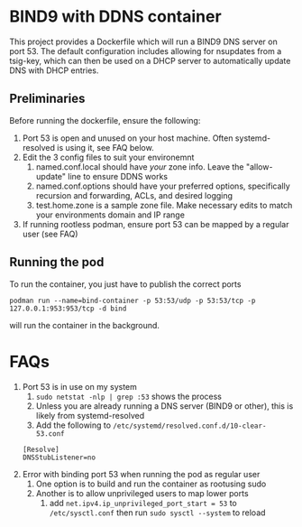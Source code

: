 # BIND9 with DDNS container
This project provides a Dockerfile which will run a BIND9 DNS server on port 53. The default configuration includes allowing for nsupdates from a tsig-key, which can then be used on a DHCP server to automatically update DNS with DHCP entries.

## Preliminaries 
Before running the dockerfile, ensure the following:
1. Port 53 is open and unused on your host machine. Often systemd-resolved is using it, see FAQ below.
2. Edit the 3 config files to suit your environemnt
	1. named.conf.local should have _your_ zone info. Leave the "allow-update" line to ensure DDNS works
	2. named.conf.options should have your preferred options, specifically recursion and forwarding, ACLs, and desired logging
	3. test.home.zone is a sample zone file. Make necessary edits to match your environments domain and IP range
3. If running rootless podman, ensure port 53 can be mapped by a regular user (see FAQ)

## Running the pod

To run the container, you just have to publish the correct ports

`podman run --name=bind-container -p 53:53/udp -p 53:53/tcp -p 127.0.0.1:953:953/tcp -d bind`

will run the container in the background. 



# FAQs
1. Port 53 is in use on my system
	1. `sudo netstat -nlp | grep :53` shows the process
	2. Unless you are already running a DNS server (BIND9 or other), this is likely from systemd-resolved
	3. Add the following to `/etc/systemd/resolved.conf.d/10-clear-53.conf`
	```
	[Resolve]
	DNSStubListener=no
	```
2. Error with binding port 53 when running the pod as regular user
	1. One option is to build and run the container as rootusing sudo
	2. Another is to allow unprivileged users to map lower ports
		1. add `net.ipv4.ip_unprivileged_port_start = 53` to `/etc/sysctl.conf` then run `sudo sysctl --system` to reload



